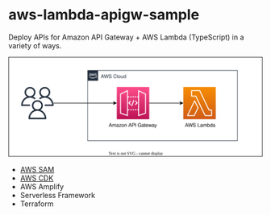 # aws-lambda-apigw-sample

Deploy APIs for Amazon API Gateway + AWS Lambda (TypeScript) in a variety of ways.

![Architecture Diagram](./architecture.drawio.svg)

- [AWS SAM](./SAM)
- [AWS CDK](./CDK)
- AWS Amplify
- Serverless Framework
- Terraform